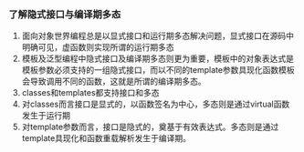 ### 了解隐式接口与编译期多态
1. 面向对象世界编程总是以显式接口和运行期多态解决问题，显式接口在源码中明确可见，虚函数则实现所谓的运行期多态
2. 模板及泛型编程中隐式接口及编译期多态则更为重要，模板中的对象表达式是模板参数必须支持的一组隐式接口，而以不同的template参数具现化函数模板会导致调用不同的函数，这就是所谓的编译期多态。
3. classes和templates都支持接口和多态
4. 对classes而言接口是显式的，以函数签名为中心，多态则是通过virtual函数发生于运行期
5. 对template参数而言，接口是隐式的，奠基于有效表达式。多态则是通过template具现化和函数重载解析发生于编译期。

